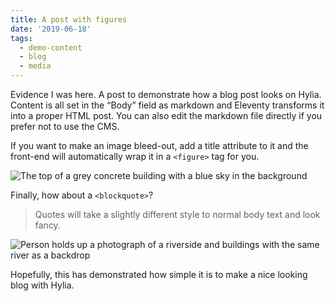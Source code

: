 ```yaml
---
title: A post with figures
date: '2019-06-18'
tags:
  - demo-content
  - blog
  - media
---
```

Evidence I was here. A post to demonstrate how a blog post looks on Hylia. Content is all set in the “Body” field as markdown and Eleventy transforms it into a proper HTML post. You can also edit the markdown file directly if you prefer not to use the CMS.

If you want to make an image bleed-out, add a title attribute to it and the front-end will automatically wrap it in a `<figure>` tag for you.

![The top of a grey concrete building with a blue sky in the background](/images/demo-image-1.jpg "Brutalism at its finest. Photo by Artificial Photography on Unsplash.")

Finally, how about a `<blockquote>`?

> Quotes will take a slightly different style to normal body text and look fancy.

![Person holds up a photograph of a riverside and buildings with the same river as a backdrop](/images/demo-image-2.jpg "Remember, if you want a figure and caption, add a 'title' attribute to image in the body field — Photo by Kharytonova Antonina on Unsplash.")

Hopefully, this has demonstrated how simple it is to make a nice looking blog with Hylia.
